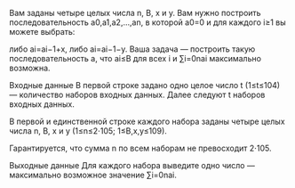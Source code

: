 ﻿Вам заданы четыре целых числа n, B, x и y. Вам нужно построить последовательность a0,a1,a2,…,an, в которой a0=0 и для каждого i≥1 вы можете выбрать:

либо ai=ai−1+x,
либо ai=ai−1−y.
Ваша задача — построить такую последовательность a, что ai≤B для всех i и ∑i=0nai максимально возможна.

Входные данные
В первой строке задано одно целое число t (1≤t≤104) — количество наборов входных данных. Далее следуют t наборов входных данных.

В первой и единственной строке каждого набора заданы четыре целых числа n, B, x и y (1≤n≤2⋅105; 1≤B,x,y≤109).

Гарантируется, что сумма n по всем наборам не превосходит 2⋅105.

Выходные данные
Для каждого набора выведите одно число — максимально возможное значение ∑i=0nai.